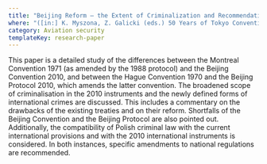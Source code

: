 ```yaml
---
title: "Beijing Reform – the Extent of Criminalization and Recommendations for the Polish Lawmaker (in Polish)"
where: "([in:] K. Myszona, Z. Galicki (eds.) 50 Years of Tokyo Convention – Safety of Air Navigation form the Perspective of Air and Outer Space: Book in Honor of Prof. Marek Żylicz, Warsaw, 235–253)"
category: Aviation security
templateKey: research-paper
---
```


This paper is a detailed study of the differences between the Montreal Convention 1971 (as amended by the 1988 protocol) and the Beijing Convention 2010, and between the Hague Convention 1970 and the Beijing Protocol 2010, which amends the latter convention. The broadened scope of criminalisation in the 2010 instruments and the newly defined forms of international crimes are discussed. This includes a commentary on the drawbacks of the existing treaties and on their reform. Shortfalls of the Beijing Convention and the Beijing Protocol are also pointed out. Additionally, the compatibility of Polish criminal law with the current international provisions and with the 2010 international instruments is considered. In both instances, specific amendments to national regulations are recommended.
